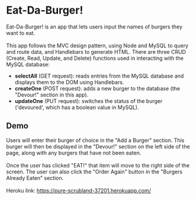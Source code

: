 # Eat-Da-Burger!
Eat-Da-Burger! is an app that lets users input the names of burgers they want to eat.\
\
This app follows the MVC design pattern, using Node and MySQL to query and route data, and Handlebars to generate HTML. There are three CRUD (Create, Read, Update, and Delete) functions used in interacting with the MySQL database:

* **selectAll** (GET request): reads entries from the MySQL database and displays them to the DOM using Handlebars.
* **createOne** (POST request): adds a new burger to the database (the "Devour!" section in this app).
* **updateOne** (PUT request): switches the status of the burger ('devoured', which has a boolean value in MySQL).
## Demo
Users will enter their burger of choice in the "Add a Burger" section. This burger will then be displayed in the "Devour!" section on the left side of the page, along with any burgers that have not been eaten.\
\
Once the user has clicked "EAT!" that item will move to the right side of the screen. The user can also click the "Order Again" button in the "Burgers Already Eaten" section.\
\
Heroku link: https://pure-scrubland-37201.herokuapp.com/
